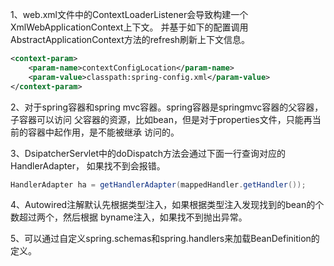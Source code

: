 1、web.xml文件中的ContextLoaderListener会导致构建一个XmlWebApplicationContext上下文。
并基于如下的配置调用AbstractApplicationContext方法的refresh刷新上下文信息。
```xml
<context-param>
    <param-name>contextConfigLocation</param-name>
    <param-value>classpath:spring-config.xml</param-value>
</context-param>
```

2、对于spring容器和spring mvc容器。spring容器是springmvc容器的父容器，子容器可以访问
父容器的资源，比如bean，但是对于properties文件，只能再当前的容器中起作用，是不能被继承
访问的。

3、DsipatcherServlet中的doDispatch方法会通过下面一行查询对应的HandlerAdapter，
如果找不到会报错。
```java
HandlerAdapter ha = getHandlerAdapter(mappedHandler.getHandler());
```

4、Autowired注解默认先根据类型注入，如果根据类型注入发现找到的bean的个数超过两个，然后根据
byname注入，如果找不到抛出异常。

5、可以通过自定义spring.schemas和spring.handlers来加载BeanDefinition的定义。
